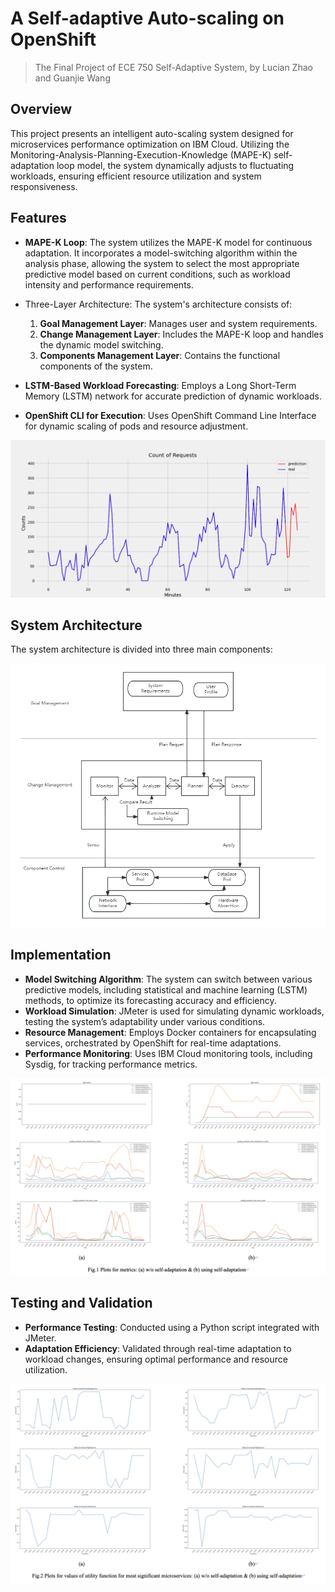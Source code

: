 # A Self-adaptive Auto-scaling on OpenShift
> The Final Project of ECE 750 Self-Adaptive System, by Lucian Zhao and Guanjie Wang
## Overview

This project presents an intelligent auto-scaling system designed for microservices performance optimization on IBM Cloud. Utilizing the Monitoring-Analysis-Planning-Execution-Knowledge (MAPE-K) self-adaptation loop model, the system dynamically adjusts to fluctuating workloads, ensuring efficient resource utilization and system responsiveness.



## Features

- **MAPE-K Loop**: The system utilizes the MAPE-K model for continuous adaptation. It incorporates a model-switching algorithm within the analysis phase, allowing the system to select the most appropriate predictive model based on current conditions, such as workload intensity and performance requirements.

- Three-Layer Architecture: The system's architecture consists of:

  1. **Goal Management Layer**: Manages user and system requirements.
  2. **Change Management Layer**: Includes the MAPE-K loop and handles the dynamic model switching.
  3. **Components Management Layer**: Contains the functional components of the system.

- **LSTM-Based Workload Forecasting**: Employs a Long Short-Term Memory (LSTM) network for accurate prediction of dynamic workloads.

- **OpenShift CLI for Execution**: Uses OpenShift Command Line Interface for dynamic scaling of pods and resource adjustment.

<img src="./Figures/LSTM.png" alt="LSTM" style="zoom:72%;" />





## System Architecture

The system architecture is divided into three main components:

![archNew](./Figures/archNew.png)



## Implementation

- **Model Switching Algorithm**: The system can switch between various predictive models, including statistical and machine learning (LSTM) methods, to optimize its forecasting accuracy and efficiency.
- **Workload Simulation**: JMeter is used for simulating dynamic workloads, testing the system’s adaptability under various conditions.
- **Resource Management**: Employs Docker containers for encapsulating services, orchestrated by OpenShift for real-time adaptations.
- **Performance Monitoring**: Uses IBM Cloud monitoring tools, including Sysdig, for tracking performance metrics.

![Metrics](./Figures/Metrics.png)



## Testing and Validation

- **Performance Testing**: Conducted using a Python script integrated with JMeter.
- **Adaptation Efficiency**: Validated through real-time adaptation to workload changes, ensuring optimal performance and resource utilization.

![Utility Function Values](./Figures/Utility_Function_Values.png)
